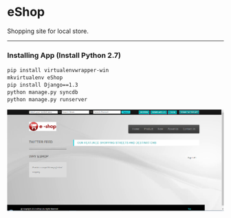 # eShop
Shopping site for local store.

---------------------------------------------------------------------------------

### Installing App (Install Python 2.7)

```bash
pip install virtualenvwrapper-win
mkvirtualenv eShop
pip install Django==1.3
python manage.py syncdb
python manage.py runserver
```

![](images/Home.png)
